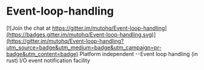 # Event-loop-handling

[![Join the chat at https://gitter.im/mutohq/Event-loop-handling](https://badges.gitter.im/mutohq/Event-loop-handling.svg)](https://gitter.im/mutohq/Event-loop-handling?utm_source=badge&utm_medium=badge&utm_campaign=pr-badge&utm_content=badge)
Platform independent --Event loop handling (in rust) I/O event notification facility

